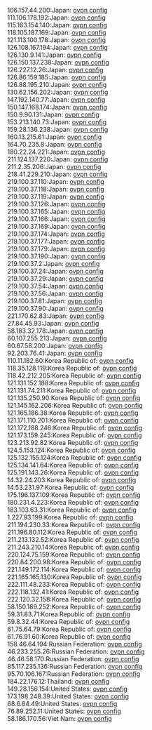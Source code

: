 106.157.44.200:Japan: [ovpn config](vpn/106_157_44_200.ovpn)  
111.106.178.192:Japan: [ovpn config](vpn/111_106_178_192.ovpn)  
115.163.154.140:Japan: [ovpn config](vpn/115_163_154_140.ovpn)  
118.105.187.169:Japan: [ovpn config](vpn/118_105_187_169.ovpn)  
121.113.100.178:Japan: [ovpn config](vpn/121_113_100_178.ovpn)  
126.108.167.194:Japan: [ovpn config](vpn/126_108_167_194.ovpn)  
126.130.9.141:Japan: [ovpn config](vpn/126_130_9_141.ovpn)  
126.150.137.238:Japan: [ovpn config](vpn/126_150_137_238.ovpn)  
126.227.12.26:Japan: [ovpn config](vpn/126_227_12_26.ovpn)  
126.86.159.185:Japan: [ovpn config](vpn/126_86_159_185.ovpn)  
126.88.195.210:Japan: [ovpn config](vpn/126_88_195_210.ovpn)  
130.62.156.202:Japan: [ovpn config](vpn/130_62_156_202.ovpn)  
147.192.140.77:Japan: [ovpn config](vpn/147_192_140_77.ovpn)  
150.147.168.174:Japan: [ovpn config](vpn/150_147_168_174.ovpn)  
150.9.90.131:Japan: [ovpn config](vpn/150_9_90_131.ovpn)  
153.213.140.73:Japan: [ovpn config](vpn/153_213_140_73.ovpn)  
159.28.136.238:Japan: [ovpn config](vpn/159_28_136_238.ovpn)  
160.13.215.61:Japan: [ovpn config](vpn/160_13_215_61.ovpn)  
164.70.235.8:Japan: [ovpn config](vpn/164_70_235_8.ovpn)  
180.22.24.221:Japan: [ovpn config](vpn/180_22_24_221.ovpn)  
211.124.137.220:Japan: [ovpn config](vpn/211_124_137_220.ovpn)  
211.2.35.206:Japan: [ovpn config](vpn/211_2_35_206.ovpn)  
218.41.229.210:Japan: [ovpn config](vpn/218_41_229_210.ovpn)  
219.100.37.110:Japan: [ovpn config](vpn/219_100_37_110.ovpn)  
219.100.37.118:Japan: [ovpn config](vpn/219_100_37_118.ovpn)  
219.100.37.119:Japan: [ovpn config](vpn/219_100_37_119.ovpn)  
219.100.37.126:Japan: [ovpn config](vpn/219_100_37_126.ovpn)  
219.100.37.165:Japan: [ovpn config](vpn/219_100_37_165.ovpn)  
219.100.37.166:Japan: [ovpn config](vpn/219_100_37_166.ovpn)  
219.100.37.169:Japan: [ovpn config](vpn/219_100_37_169.ovpn)  
219.100.37.174:Japan: [ovpn config](vpn/219_100_37_174.ovpn)  
219.100.37.177:Japan: [ovpn config](vpn/219_100_37_177.ovpn)  
219.100.37.179:Japan: [ovpn config](vpn/219_100_37_179.ovpn)  
219.100.37.190:Japan: [ovpn config](vpn/219_100_37_190.ovpn)  
219.100.37.2:Japan: [ovpn config](vpn/219_100_37_2.ovpn)  
219.100.37.24:Japan: [ovpn config](vpn/219_100_37_24.ovpn)  
219.100.37.29:Japan: [ovpn config](vpn/219_100_37_29.ovpn)  
219.100.37.54:Japan: [ovpn config](vpn/219_100_37_54.ovpn)  
219.100.37.56:Japan: [ovpn config](vpn/219_100_37_56.ovpn)  
219.100.37.81:Japan: [ovpn config](vpn/219_100_37_81.ovpn)  
219.100.37.90:Japan: [ovpn config](vpn/219_100_37_90.ovpn)  
221.170.62.83:Japan: [ovpn config](vpn/221_170_62_83.ovpn)  
27.84.45.93:Japan: [ovpn config](vpn/27_84_45_93.ovpn)  
58.183.32.178:Japan: [ovpn config](vpn/58_183_32_178.ovpn)  
60.107.255.213:Japan: [ovpn config](vpn/60_107_255_213.ovpn)  
60.67.58.200:Japan: [ovpn config](vpn/60_67_58_200.ovpn)  
92.203.76.41:Japan: [ovpn config](vpn/92_203_76_41.ovpn)  
110.11.182.60:Korea Republic of: [ovpn config](vpn/110_11_182_60.ovpn)  
118.35.128.119:Korea Republic of: [ovpn config](vpn/118_35_128_119.ovpn)  
118.42.212.205:Korea Republic of: [ovpn config](vpn/118_42_212_205.ovpn)  
121.131.152.188:Korea Republic of: [ovpn config](vpn/121_131_152_188.ovpn)  
121.131.74.211:Korea Republic of: [ovpn config](vpn/121_131_74_211.ovpn)  
121.135.250.90:Korea Republic of: [ovpn config](vpn/121_135_250_90.ovpn)  
121.145.162.206:Korea Republic of: [ovpn config](vpn/121_145_162_206.ovpn)  
121.165.186.38:Korea Republic of: [ovpn config](vpn/121_165_186_38.ovpn)  
121.171.110.201:Korea Republic of: [ovpn config](vpn/121_171_110_201.ovpn)  
121.172.188.246:Korea Republic of: [ovpn config](vpn/121_172_188_246.ovpn)  
121.173.159.245:Korea Republic of: [ovpn config](vpn/121_173_159_245.ovpn)  
123.213.92.82:Korea Republic of: [ovpn config](vpn/123_213_92_82.ovpn)  
124.5.153.124:Korea Republic of: [ovpn config](vpn/124_5_153_124.ovpn)  
125.132.155.124:Korea Republic of: [ovpn config](vpn/125_132_155_124.ovpn)  
125.134.141.64:Korea Republic of: [ovpn config](vpn/125_134_141_64.ovpn)  
125.191.143.26:Korea Republic of: [ovpn config](vpn/125_191_143_26.ovpn)  
14.32.24.203:Korea Republic of: [ovpn config](vpn/14_32_24_203.ovpn)  
14.53.231.97:Korea Republic of: [ovpn config](vpn/14_53_231_97.ovpn)  
175.196.137.109:Korea Republic of: [ovpn config](vpn/175_196_137_109.ovpn)  
180.231.4.223:Korea Republic of: [ovpn config](vpn/180_231_4_223.ovpn)  
183.103.63.31:Korea Republic of: [ovpn config](vpn/183_103_63_31.ovpn)  
1.227.93.199:Korea Republic of: [ovpn config](vpn/1_227_93_199.ovpn)  
211.194.230.33:Korea Republic of: [ovpn config](vpn/211_194_230_33.ovpn)  
211.196.80.112:Korea Republic of: [ovpn config](vpn/211_196_80_112.ovpn)  
211.213.132.52:Korea Republic of: [ovpn config](vpn/211_213_132_52.ovpn)  
211.243.210.14:Korea Republic of: [ovpn config](vpn/211_243_210_14.ovpn)  
220.124.75.159:Korea Republic of: [ovpn config](vpn/220_124_75_159.ovpn)  
220.84.200.98:Korea Republic of: [ovpn config](vpn/220_84_200_98.ovpn)  
221.149.172.114:Korea Republic of: [ovpn config](vpn/221_149_172_114.ovpn)  
221.165.165.130:Korea Republic of: [ovpn config](vpn/221_165_165_130.ovpn)  
222.111.48.233:Korea Republic of: [ovpn config](vpn/222_111_48_233.ovpn)  
222.118.132.41:Korea Republic of: [ovpn config](vpn/222_118_132_41.ovpn)  
222.120.32.158:Korea Republic of: [ovpn config](vpn/222_120_32_158.ovpn)  
58.150.189.252:Korea Republic of: [ovpn config](vpn/58_150_189_252.ovpn)  
59.31.83.71:Korea Republic of: [ovpn config](vpn/59_31_83_71.ovpn)  
59.8.32.44:Korea Republic of: [ovpn config](vpn/59_8_32_44.ovpn)  
61.75.64.79:Korea Republic of: [ovpn config](vpn/61_75_64_79.ovpn)  
61.76.91.60:Korea Republic of: [ovpn config](vpn/61_76_91_60.ovpn)  
158.46.64.194:Russian Federation: [ovpn config](vpn/158_46_64_194.ovpn)  
46.233.255.26:Russian Federation: [ovpn config](vpn/46_233_255_26.ovpn)  
46.46.58.170:Russian Federation: [ovpn config](vpn/46_46_58_170.ovpn)  
85.117.235.136:Russian Federation: [ovpn config](vpn/85_117_235_136.ovpn)  
95.70.106.167:Russian Federation: [ovpn config](vpn/95_70_106_167.ovpn)  
184.22.176.12:Thailand: [ovpn config](vpn/184_22_176_12.ovpn)  
149.28.156.154:United States: [ovpn config](vpn/149_28_156_154.ovpn)  
173.198.248.39:United States: [ovpn config](vpn/173_198_248_39.ovpn)  
68.6.64.49:United States: [ovpn config](vpn/68_6_64_49.ovpn)  
76.89.252.11:United States: [ovpn config](vpn/76_89_252_11.ovpn)  
58.186.170.56:Viet Nam: [ovpn config](vpn/58_186_170_56.ovpn)  
